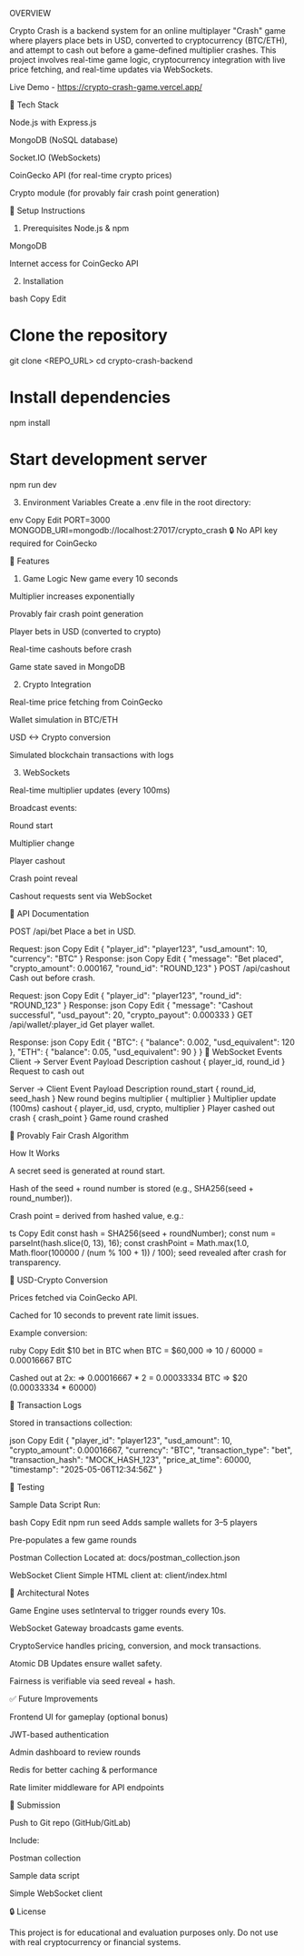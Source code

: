 OVERVIEW

Crypto Crash is a backend system for an online multiplayer "Crash" game where players place bets in USD, converted to cryptocurrency (BTC/ETH), and attempt to cash out before a game-defined multiplier crashes. This project involves real-time game logic, cryptocurrency integration with live price fetching, and real-time updates via WebSockets.

Live Demo - https://crypto-crash-game.vercel.app/

🧩 Tech Stack

Node.js with Express.js

MongoDB (NoSQL database)

Socket.IO (WebSockets)

CoinGecko API (for real-time crypto prices)

Crypto module (for provably fair crash point generation)

🚀 Setup Instructions

1. Prerequisites
Node.js & npm

MongoDB

Internet access for CoinGecko API

2. Installation
   
bash
Copy
Edit

# Clone the repository
git clone <REPO_URL>
cd crypto-crash-backend

# Install dependencies
npm install

# Start development server
npm run dev

3. Environment Variables
Create a .env file in the root directory:

env
Copy
Edit
PORT=3000
MONGODB_URI=mongodb://localhost:27017/crypto_crash
🔒 No API key required for CoinGecko

🔧 Features

1. Game Logic
New game every 10 seconds

Multiplier increases exponentially

Provably fair crash point generation

Player bets in USD (converted to crypto)

Real-time cashouts before crash

Game state saved in MongoDB

2. Crypto Integration
   
Real-time price fetching from CoinGecko

Wallet simulation in BTC/ETH

USD <-> Crypto conversion

Simulated blockchain transactions with logs

3. WebSockets
   
Real-time multiplier updates (every 100ms)

Broadcast events:

Round start

Multiplier change

Player cashout

Crash point reveal

Cashout requests sent via WebSocket

🧮 API Documentation

POST /api/bet
Place a bet in USD.

Request:
json
Copy
Edit
{
  "player_id": "player123",
  "usd_amount": 10,
  "currency": "BTC"
}
Response:
json
Copy
Edit
{
  "message": "Bet placed",
  "crypto_amount": 0.000167,
  "round_id": "ROUND_123"
}
POST /api/cashout
Cash out before crash.

Request:
json
Copy
Edit
{
  "player_id": "player123",
  "round_id": "ROUND_123"
}
Response:
json
Copy
Edit
{
  "message": "Cashout successful",
  "usd_payout": 20,
  "crypto_payout": 0.000333
}
GET /api/wallet/:player_id
Get player wallet.

Response:
json
Copy
Edit
{
  "BTC": {
    "balance": 0.002,
    "usd_equivalent": 120
  },
  "ETH": {
    "balance": 0.05,
    "usd_equivalent": 90
  }
}
🔌 WebSocket Events
Client → Server
Event	Payload	Description
cashout	{ player_id, round_id }	Request to cash out

Server → Client
Event	Payload	Description
round_start	{ round_id, seed_hash }	New round begins
multiplier	{ multiplier }	Multiplier update (100ms)
cashout	{ player_id, usd, crypto, multiplier }	Player cashed out
crash	{ crash_point }	Game round crashed

🔐 Provably Fair Crash Algorithm

How It Works

A secret seed is generated at round start.

Hash of the seed + round number is stored (e.g., SHA256(seed + round_number)).

Crash point = derived from hashed value, e.g.:

ts
Copy
Edit
const hash = SHA256(seed + roundNumber);
const num = parseInt(hash.slice(0, 13), 16);
const crashPoint = Math.max(1.0, Math.floor(100000 / (num % 100 + 1)) / 100);
seed revealed after crash for transparency.

💸 USD-Crypto Conversion

Prices fetched via CoinGecko API.

Cached for 10 seconds to prevent rate limit issues.

Example conversion:

ruby
Copy
Edit
$10 bet in BTC when BTC = $60,000
=> 10 / 60000 = 0.00016667 BTC

Cashed out at 2x:
=> 0.00016667 * 2 = 0.00033334 BTC
=> $20 (0.00033334 * 60000)

🧾 Transaction Logs

Stored in transactions collection:

json
Copy
Edit
{
  "player_id": "player123",
  "usd_amount": 10,
  "crypto_amount": 0.00016667,
  "currency": "BTC",
  "transaction_type": "bet",
  "transaction_hash": "MOCK_HASH_123",
  "price_at_time": 60000,
  "timestamp": "2025-05-06T12:34:56Z"
}

🧪 Testing

Sample Data Script
Run:

bash
Copy
Edit
npm run seed
Adds sample wallets for 3–5 players

Pre-populates a few game rounds

Postman Collection
Located at: docs/postman_collection.json

WebSocket Client
Simple HTML client at: client/index.html

🧠 Architectural Notes

Game Engine uses setInterval to trigger rounds every 10s.

WebSocket Gateway broadcasts game events.

CryptoService handles pricing, conversion, and mock transactions.

Atomic DB Updates ensure wallet safety.

Fairness is verifiable via seed reveal + hash.

✅ Future Improvements

Frontend UI for gameplay (optional bonus)

JWT-based authentication

Admin dashboard to review rounds

Redis for better caching & performance

Rate limiter middleware for API endpoints

📎 Submission

Push to Git repo (GitHub/GitLab)

Include:

Postman collection

Sample data script

Simple WebSocket client

🔒 License

This project is for educational and evaluation purposes only. Do not use with real cryptocurrency or financial systems.

